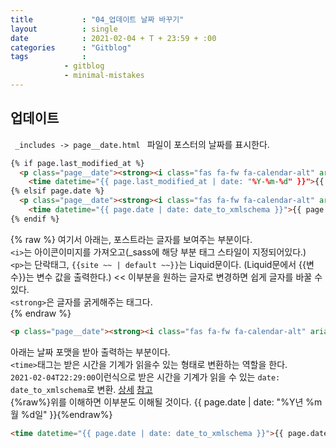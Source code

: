 ```yaml
---
title           : "04_업데이트 날짜 바꾸기"
layout          : single
date            : 2021-02-04 + T + 23:59 + :00
categories      : "Gitblog"
tags            :
            - gitblog
            - minimal-mistakes
---
```


## 업데이트
  
<code> _includes -> page__date.html </code> 파일이 포스터의 날짜를 표시한다.
  
```html
{% if page.last_modified_at %}
  <p class="page__date"><strong><i class="fas fa-fw fa-calendar-alt" aria-hidden="true"></i> {{ site.data.ui-text[site.locale].date_label | default: "Updated:" }}</strong> 
    <time datetime="{{ page.last_modified_at | date: "%Y-%m-%d" }}">{{ page.last_modified_at | date: "%Y년 %m월 %d일" }}</time></p>
{% elsif page.date %}
  <p class="page__date"><strong><i class="fas fa-fw fa-calendar-alt" aria-hidden="true"></i> {{ site.data.ui-text[site.locale].date_label | default: "Updated:" }}</strong> 
    <time datetime="{{ page.date | date: date_to_xmlschema }}">{{ page.date | date: "%Y년 %m월 %d일" }}</time></p>
{% endif %}
```
  
{% raw %}
여기서 아래는, 포스트라는 글자를 보여주는 부분이다.  
 ```<i>```는 아이콘이미지를 가져오고(_sass에 해당 부분 태그 스타일이 지정되어있다.)  
 ```<p>```는 단락태그, ```{{site ~~ | default ~~}}```는 Liquid문이다. (Liquid문에서 {{변수}}는 변수 값을 출력한다.) << 이부분을 원하는 글자로 변경하면 쉽게 글자를 바꿀 수 있다.  
 ```<strong>```은 글자를 굵게해주는 태그다.  
{% endraw %}
  
```html
<p class="page__date"><strong><i class="fas fa-fw fa-calendar-alt" aria-hidden="true"></i> {{ site.data.ui-text[site.locale].date_label | default: "Updated:" }}</strong>
```
  
아래는 날짜 포맷을 받아 출력하는 부분이다.  
```<time>```태그는 받은 시간을 기계가 읽을수 있는 형태로 변환하는 역할을 한다.  
```2021-02-04T22:29:00```이런식으로 받은 시간을 기계가 읽을 수 있는 ```date: date_to_xmlschema```로 변환. [상세](http://www.tcpschool.com/html-tag-attrs/time-datetime)  [참고](https://blog.yena.io/studynote/2017/11/06/Date-Formatting.html)  
{%raw%}위를 이해하면 이부분도 이해될 것이다. {{ page.date | date: "%Y년 %m월 %d일" }}{%endraw%}
  
```html
<time datetime="{{ page.date | date: date_to_xmlschema }}">{{ page.date | date: "%Y년 %m월 %d일" }}</time></p>
```